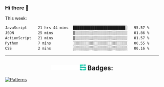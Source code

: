 ### Hi there 👋

This week:
<!--START_SECTION:waka-->

```txt
JavaScript     21 hrs 44 mins  ████████████████████████░   95.57 %
JSON           25 mins         ▒░░░░░░░░░░░░░░░░░░░░░░░░   01.86 %
ActionScript   21 mins         ▒░░░░░░░░░░░░░░░░░░░░░░░░   01.57 %
Python         7 mins          ░░░░░░░░░░░░░░░░░░░░░░░░░   00.55 %
CSS            2 mins          ░░░░░░░░░░░░░░░░░░░░░░░░░   00.16 %
```

<!--END_SECTION:waka-->

---

<h2 style="text-align:center; font-weight: bold;" align="center"><img src="https://github.com/layer5io/layer5/blob/master/.github/assets/images/layer5/layer5-light-no-trim.svg" width="115px"> Badges: </h2>

<a href= "https://meshery.layer5.io/user/04079145-d65d-4d0f-a40e-533d358bea83?tab=badges"><img height="224px" src = "https://badges.layer5.io/assets/badges/patterns/patterns.png" alt = "Patterns" /></a>
